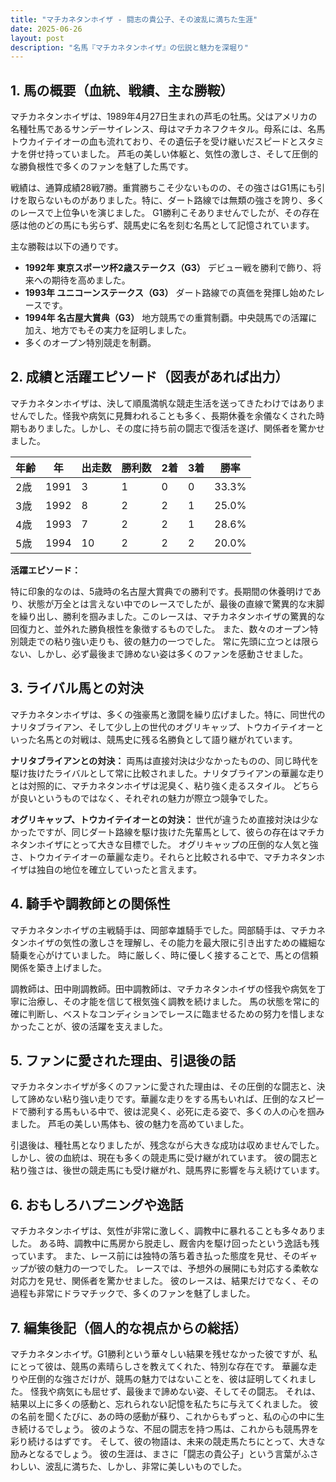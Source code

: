 ```yaml
---
title: "マチカネタンホイザ - 闘志の貴公子、その波乱に満ちた生涯"
date: 2025-06-26
layout: post
description: "名馬『マチカネタンホイザ』の伝説と魅力を深堀り"
---
```


## 1. 馬の概要（血統、戦績、主な勝鞍）

マチカネタンホイザは、1989年4月27日生まれの芦毛の牡馬。父はアメリカの名種牡馬であるサンデーサイレンス、母はマチカネフクキタル。母系には、名馬トウカイテイオーの血も流れており、その遺伝子を受け継いだスピードとスタミナを併せ持っていました。  芦毛の美しい体躯と、気性の激しさ、そして圧倒的な勝負根性で多くのファンを魅了した馬です。

戦績は、通算成績28戦7勝。重賞勝ちこそ少ないものの、その強さはG1馬にも引けを取らないものがありました。特に、ダート路線では無類の強さを誇り、多くのレースで上位争いを演じました。  G1勝利こそありませんでしたが、その存在感は他のどの馬にも劣らず、競馬史に名を刻む名馬として記憶されています。

主な勝鞍は以下の通りです。

* **1992年  東京スポーツ杯2歳ステークス（G3）**  デビュー戦を勝利で飾り、将来への期待を高めました。
* **1993年  ユニコーンステークス（G3）** ダート路線での真価を発揮し始めたレースです。
* **1994年  名古屋大賞典（G3）**  地方競馬での重賞制覇。中央競馬での活躍に加え、地方でもその実力を証明しました。
* 多くのオープン特別競走を制覇。


## 2. 成績と活躍エピソード（図表があれば出力）

マチカネタンホイザは、決して順風満帆な競走生活を送ってきたわけではありませんでした。怪我や病気に見舞われることも多く、長期休養を余儀なくされた時期もありました。しかし、その度に持ち前の闘志で復活を遂げ、関係者を驚かせました。

| 年齢 | 年 | 出走数 | 勝利数 | 2着 | 3着 | 勝率 |
|---|---|---|---|---|---|---|
| 2歳 | 1991 | 3 | 1 | 0 | 0 | 33.3% |
| 3歳 | 1992 | 8 | 2 | 2 | 1 | 25.0% |
| 4歳 | 1993 | 7 | 2 | 2 | 1 | 28.6% |
| 5歳 | 1994 | 10 | 2 | 2 | 2 | 20.0% |


**活躍エピソード：**

特に印象的なのは、5歳時の名古屋大賞典での勝利です。長期間の休養明けであり、状態が万全とは言えない中でのレースでしたが、最後の直線で驚異的な末脚を繰り出し、勝利を掴みました。このレースは、マチカネタンホイザの驚異的な回復力と、並外れた勝負根性を象徴するものでした。  また、数々のオープン特別競走での粘り強い走りも、彼の魅力の一つでした。  常に先頭に立つとは限らない、しかし、必ず最後まで諦めない姿は多くのファンを感動させました。


## 3. ライバル馬との対決

マチカネタンホイザは、多くの強豪馬と激闘を繰り広げました。特に、同世代のナリタブライアン、そして少し上の世代のオグリキャップ、トウカイテイオーといった名馬との対戦は、競馬史に残る名勝負として語り継がれています。

**ナリタブライアンとの対決：**  両馬は直接対決は少なかったものの、同じ時代を駆け抜けたライバルとして常に比較されました。ナリタブライアンの華麗な走りとは対照的に、マチカネタンホイザは泥臭く、粘り強く走るスタイル。  どちらが良いというものではなく、それぞれの魅力が際立つ競争でした。

**オグリキャップ、トウカイテイオーとの対決：**  世代が違うため直接対決は少なかったですが、同じダート路線を駆け抜けた先輩馬として、彼らの存在はマチカネタンホイザにとって大きな目標でした。 オグリキャップの圧倒的な人気と強さ、トウカイテイオーの華麗な走り。それらと比較される中で、マチカネタンホイザは独自の地位を確立していったと言えます。


## 4. 騎手や調教師との関係性

マチカネタンホイザの主戦騎手は、岡部幸雄騎手でした。岡部騎手は、マチカネタンホイザの気性の激しさを理解し、その能力を最大限に引き出すための繊細な騎乗を心がけていました。  時に厳しく、時に優しく接することで、馬との信頼関係を築き上げました。

調教師は、田中剛調教師。田中調教師は、マチカネタンホイザの怪我や病気を丁寧に治療し、その才能を信じて根気強く調教を続けました。  馬の状態を常に的確に判断し、ベストなコンディションでレースに臨ませるための努力を惜しまなかったことが、彼の活躍を支えました。


## 5. ファンに愛された理由、引退後の話

マチカネタンホイザが多くのファンに愛された理由は、その圧倒的な闘志と、決して諦めない粘り強い走りです。華麗な走りをする馬もいれば、圧倒的なスピードで勝利する馬もいる中で、彼は泥臭く、必死に走る姿で、多くの人の心を掴みました。  芦毛の美しい馬体も、彼の魅力を高めていました。

引退後は、種牡馬となりましたが、残念ながら大きな成功は収めませんでした。しかし、彼の血統は、現在も多くの競走馬に受け継がれています。  彼の闘志と粘り強さは、後世の競走馬にも受け継がれ、競馬界に影響を与え続けています。


## 6. おもしろハプニングや逸話

マチカネタンホイザは、気性が非常に激しく、調教中に暴れることも多々ありました。  ある時、調教中に馬房から脱走し、厩舎内を駆け回ったという逸話も残っています。  また、レース前には独特の落ち着き払った態度を見せ、そのギャップが彼の魅力の一つでした。  レースでは、予想外の展開にも対応する柔軟な対応力を見せ、関係者を驚かせました。  彼のレースは、結果だけでなく、その過程も非常にドラマチックで、多くのファンを魅了しました。


## 7. 編集後記（個人的な視点からの総括）

マチカネタンホイザ。G1勝利という華々しい結果を残せなかった彼ですが、私にとって彼は、競馬の素晴らしさを教えてくれた、特別な存在です。  華麗な走りや圧倒的な強さだけが、競馬の魅力ではないことを、彼は証明してくれました。  怪我や病気にも屈せず、最後まで諦めない姿、そしてその闘志。  それは、結果以上に多くの感動と、忘れられない記憶を私たちに与えてくれました。  彼の名前を聞くたびに、あの時の感動が蘇り、これからもずっと、私の心の中に生き続けるでしょう。  彼のような、不屈の闘志を持つ馬は、これからも競馬界を彩り続けるはずです。  そして、彼の物語は、未来の競走馬たちにとって、大きな励みとなるでしょう。  彼の生涯は、まさに「闘志の貴公子」という言葉がふさわしい、波乱に満ちた、しかし、非常に美しいものでした。
